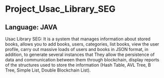# Project_Usac_Library_SEG
## Language: JAVA
Usac Library SEG: It is a system that manages information about stored books, allows you to add books, users, categories, list books, 
view the user profile, carry out massive loads of users and books in JSON format, in addition, to generate several instances that 
They allow the persistence of data and communication between them through blockchain, display reports of the structures used to store the 
information (Hash Table, AVL Tree, B Tree, Simple List, Double Blockchain List).
